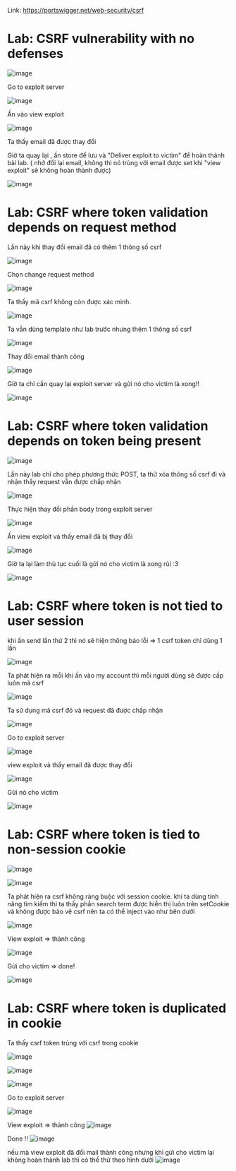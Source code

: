 Link: https://portswigger.net/web-security/csrf

# Lab: CSRF vulnerability with no defenses
![image](https://github.com/nguyenngocdung18/portswigger/assets/134156226/5492615f-ff53-4892-a105-3e6eeaba8a55)

Go to exploit server

![image](https://github.com/nguyenngocdung18/portswigger/assets/134156226/abb4e6eb-1e28-40e4-a35e-b5572736545e)

Ấn vào view exploit 

![image](https://github.com/nguyenngocdung18/portswigger/assets/134156226/2c3dfab3-fd32-4c13-b06b-72ab54eaf1fc)

Ta thấy email đã được thay đổi

Giờ ta quay lại , ấn store để lưu và "Deliver exploit to victim" để hoàn thành bài lab. ( nhớ đổi lại email, không thì nó trùng với email được set khi "view exploit" sẽ không hoàn thành được)

![image](https://github.com/nguyenngocdung18/portswigger/assets/134156226/caa1d239-fab1-4888-b8e6-f2aec53728f0)

# Lab: CSRF where token validation depends on request method
Lần này khi thay đổi email đã có thêm 1 thông số csrf

![image](https://github.com/nguyenngocdung18/portswigger/assets/134156226/7673df97-d5f7-4563-9da3-9f88c1c9fd65)

Chọn change request method

![image](https://github.com/nguyenngocdung18/portswigger/assets/134156226/8591249e-05af-4c88-a0f9-15af7cd00d2d)

Ta thấy mã csrf không còn được xác minh.

![image](https://github.com/nguyenngocdung18/portswigger/assets/134156226/5b90ee1f-90f6-4f75-93d2-f90c616564f7)

Ta vẫn dùng template như lab trước nhưng thêm 1 thông số csrf 

![image](https://github.com/nguyenngocdung18/portswigger/assets/134156226/a2daaa78-3887-4207-ab83-f7dd0fd0d991)

Thay đổi email thành công

![image](https://github.com/nguyenngocdung18/portswigger/assets/134156226/b4741a39-a7a9-4246-a83e-4df7e57b2efd)

Giờ ta chỉ cần quay lại exploit server và gửi nó cho victim là xong!!

![image](https://github.com/nguyenngocdung18/portswigger/assets/134156226/4597703d-1c89-40a3-acc3-d4519620c6ef)

# Lab: CSRF where token validation depends on token being present

![image](https://github.com/nguyenngocdung18/portswigger/assets/134156226/28b36df2-0155-4d1f-938d-06fca81403d6)

Lần này lab chỉ cho phép phương thức POST, ta thử xóa thông số csrf đi  và nhận thấy request vẫn được chấp  nhận

![image](https://github.com/nguyenngocdung18/portswigger/assets/134156226/a638a597-db8a-470b-bb72-3785c0faacc3)

Thực hiện thay đổi phần body trong exploit server

![image](https://github.com/nguyenngocdung18/portswigger/assets/134156226/4eb3409f-7210-4c93-b534-779cd5b9ddee)

Ấn view exploit và thấy email đã bị thay đổi

![image](https://github.com/nguyenngocdung18/portswigger/assets/134156226/6fd2264a-af5f-4488-9644-de238540df03)

Giờ ta lại làm thủ tục cuối là gửi nó cho victim là xong rùi :3 

![image](https://github.com/nguyenngocdung18/portswigger/assets/134156226/92da9710-eb84-45e2-acdc-82c78abab8af)

# Lab: CSRF where token is not tied to user session
khi ấn send lần thứ 2 thì nó sẽ hiện thông báo lỗi => 1 csrf token chỉ dùng 1 lần

![image](https://github.com/nguyenngocdung18/portswigger/assets/134156226/27b15119-4bed-4b7b-935f-2a6041582a83)

Ta phát hiện ra mỗi khi ấn vào my account thì mỗi người dùng sẽ được cấp luôn mã csrf

![image](https://github.com/nguyenngocdung18/portswigger/assets/134156226/79aa3a3c-444c-4999-93b2-fe9154b22f27)

Ta sử dụng mã csrf đó và request đã được chấp nhận

![image](https://github.com/nguyenngocdung18/portswigger/assets/134156226/316f9161-66bf-45eb-8729-80d61906a8c2)

Go to exploit server

![image](https://github.com/nguyenngocdung18/portswigger/assets/134156226/7bdc41f3-2860-4edc-85b5-82d6cf22cc95)

view exploit và thấy email đã được thay đổi

![image](https://github.com/nguyenngocdung18/portswigger/assets/134156226/4c3dba5c-64a3-4549-ad06-ffe136073b90)

Gửi nó cho victim

![image](https://github.com/nguyenngocdung18/portswigger/assets/134156226/195c870f-8116-4374-a8a1-dd5f7af6789e)

# Lab: CSRF where token is tied to non-session cookie
![image](https://github.com/nguyenngocdung18/portswigger/assets/134156226/8079616e-6d16-41c5-b7b9-2b83c014193e)

![image](https://github.com/nguyenngocdung18/portswigger/assets/134156226/1124f64e-8e92-4e92-ac79-b9e7d86bf979)

Ta phát hiện ra csrf không ràng buộc với session cookie. khi ta dùng tính năng tìm kiếm thì ta thấy phần search term được hiển thị luôn trên setCookie và không được bảo vệ csrf nên ta có thể inject vào như bên dưới

![image](https://github.com/nguyenngocdung18/portswigger/assets/134156226/2e9a31c4-bf81-4127-bd98-5217d54f02fd)

View exploit => thành công

![image](https://github.com/nguyenngocdung18/portswigger/assets/134156226/9002d2cb-e097-4d5e-8be9-9a61ff92ff86)

Gửi cho victim => done!

![image](https://github.com/nguyenngocdung18/portswigger/assets/134156226/8a7f2931-e00a-4eab-b324-5dd27e96920c)

# Lab: CSRF where token is duplicated in cookie
Ta thấy csrf token trùng với csrf trong cookie

![image](https://github.com/nguyenngocdung18/portswigger/assets/134156226/ec126797-0412-42ba-9b16-45c901de83b8)

![image](https://github.com/nguyenngocdung18/portswigger/assets/134156226/ae20e2f0-2ac2-459a-9a50-deb0494c6944)

![image](https://github.com/nguyenngocdung18/portswigger/assets/134156226/7ca09108-388e-4605-809d-54500f42f748)

Go to exploit server

![image](https://github.com/nguyenngocdung18/portswigger/assets/134156226/afcd2cf1-2722-479c-b127-a8b074fb72e4)

View exploit => thành công
![image](https://github.com/nguyenngocdung18/portswigger/assets/134156226/bdc86b0f-5704-4950-b11f-47bbacc898bd)

Done !!
![image](https://github.com/nguyenngocdung18/portswigger/assets/134156226/25a363e9-f292-4bb1-bb79-dfd13355a2d2)

nếu mà view exploit đã đổi mail thành công nhưng khi gửi cho victim lại không hoàn thành lab thì có thể thử theo hình dưới
![image](https://github.com/nguyenngocdung18/portswigger/assets/134156226/f763710f-9a17-45d0-a719-ddb07018dd96)
